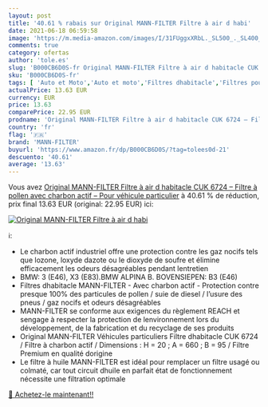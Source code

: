 ```yaml
---
layout: post
title: '40.61 % rabais sur Original MANN-FILTER Filtre à air d habi'
date: 2021-06-18 06:59:58
image: 'https://m.media-amazon.com/images/I/31FUggxXRbL._SL500_._SL400_.jpg'
comments: true
category: ofertas
author: 'tole.es'
slug: 'B000CB6D0S-fr Original MANN-FILTER Filtre à air d habitacle CUK 6724 –...'
sku: 'B000CB6D0S-fr'
tags: [ 'Auto et Moto','Auto et moto','Filtres dhabitacle','Filtres pour auto','Filtres à air pour auto','Pièces détachées auto','mann-filter', ]
actualPrice: 13.63 EUR
currency: EUR
price: 13.63
comparePrice: 22.95 EUR
prodname: 'Original MANN-FILTER Filtre à air d habitacle CUK 6724 – Filtre à pollen avec charbon actif – Pour véhicule particulier'
country: 'fr'
flag: '🇫🇷'
brand: 'MANN-FILTER'
buyurl: 'https://www.amazon.fr/dp/B000CB6D0S/?tag=tolees0d-21'
descuento: '40.61'
average: '13.63'
---
```


Vous avez [Original MANN-FILTER Filtre à air d habitacle CUK 6724 – Filtre à pollen avec charbon actif – Pour véhicule particulier](https://www.amazon.fr/dp/B000CB6D0S/?tag=tolees0d-21)  à  40.61 % de réduction, prix final  13.63 EUR (original: 22.95 EUR) ici:

[![Original MANN-FILTER Filtre à air d habi](https://m.media-amazon.com/images/I/31FUggxXRbL._SL500_._SL400_.jpg)](https://www.amazon.fr/dp/B000CB6D0S/?tag=tolees0d-21)

ℹ️:

- Le charbon actif industriel offre une protection contre les gaz nocifs tels que lozone, loxyde dazote ou le dioxyde de soufre et élimine efficacement les odeurs désagréables pendant lentretien
- BMW: 3 (E46), X3 (E83).BMW ALPINA B. BOVENSIEPEN: B3 (E46)
- Filtres dhabitacle MANN-FILTER - Avec charbon actif - Protection contre presque 100% des particules de pollen / suie de diesel / l’usure des pneus / gaz nocifs et odeurs désagréables
- MANN-FILTER se conforme aux exigences du règlement REACH et sengage à respecter la protection de lenvironnement lors du développement, de la fabrication et du recyclage de ses produits
- Original MANN-FILTER Véhicules particuliers Filtre dhabitacle CUK 6724 / Filtre à charbon actif / Dimensions : H = 20 ; A = 660 ; B = 95 / Filtre Premium en qualité dorigine
- Le filtre à huile MANN-FILTER est idéal pour remplacer un filtre usagé ou colmaté, car tout circuit dhuile en parfait état de fonctionnement nécessite une filtration optimale

[🛒 Achetez-le maintenant!!](https://www.amazon.fr/dp/B000CB6D0S/?tag=tolees0d-21)
